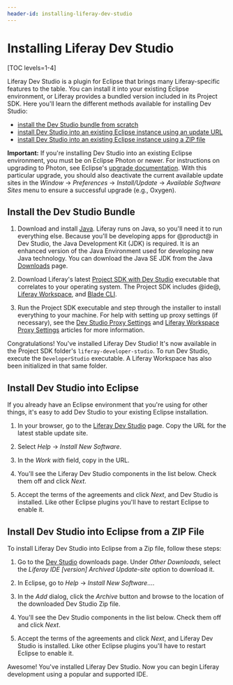 ```yaml
---
header-id: installing-liferay-dev-studio
---
```


# Installing Liferay Dev Studio

[TOC levels=1-4]

Liferay Dev Studio is a plugin for Eclipse that brings many Liferay-specific
features to the table. You can install it into your existing Eclipse
environment, or Liferay provides a bundled version included in its Project SDK.
Here you'll learn the different methods available for installing Dev Studio:

- [install the Dev Studio bundle from scratch](#install-the-liferay-ide-bundle)
- [install Dev Studio into an existing Eclipse instance using an update URL](#install-liferay-ide-into-eclipse)
- [install Dev Studio into an existing Eclipse instance using a ZIP file](#install-liferay-ide-into-eclipse-from-a-zip-file)

**Important:** If you're installing Dev Studio into an existing Eclipse
environment, you must be on Eclipse Photon or newer. For instructions on
upgrading to Photon, see Eclipse's
[upgrade documentation](https://wiki.eclipse.org/FAQ_How_do_I_upgrade_Eclipse_IDE%3F#Upgrading_existing_Eclipse_IDE_and_Installed_Features_to_newer_release).
With this particular upgrade, you should also deactivate the current available
update sites in the *Window* &rarr; *Preferences* &rarr; *Install/Update* &rarr;
*Available Software Sites* menu to ensure a successful upgrade (e.g., Oxygen).

## Install the Dev Studio Bundle

1.  Download and install [Java](http://java.oracle.com). Liferay runs on Java,
    so you'll need it to run everything else. Because you'll be developing apps
    for @product@ in Dev Studio, the Java Development Kit (JDK) is required. It
    is an enhanced version of the Java Environment used for developing new Java
    technology. You can download the Java SE JDK from the Java
    [Downloads](http://www.oracle.com/technetwork/java/javase/downloads/index.html)
    page. 

2.  Download Liferay's latest
    [Project SDK with Dev Studio](https://sourceforge.net/projects/lportal/files/Liferay%20IDE/)
    executable that correlates to your operating system. The Project SDK
    includes @ide@,
    [Liferay Workspace](/docs/7-2/reference/-/knowledge_base/reference/liferay-workspace),
    and [Blade CLI](/docs/7-2/reference/-/knowledge_base/reference/blade-cli).

3.  Run the Project SDK executable and step through the installer to install
    everything to your machine. For help with setting up proxy settings (if
    necessary), see the
    [Dev Studio Proxy Settings](/docs/7-2/reference/-/knowledge_base/reference/setting-proxy-requirements-for-liferay-ide)
    and
    [Liferay Workspace Proxy Settings](/docs/7-2/reference/-/knowledge_base/reference/setting-proxy-requirements-for-liferay-workspace)
    articles for more information.

Congratulations! You've installed Liferay Dev Studio! It's now available in the
Project SDK folder's `liferay-developer-studio`. To run Dev Studio, execute the
`DeveloperStudio` executable. A Liferay Workspace has also been initialized in
that same folder.

## Install Dev Studio into Eclipse

If you already have an Eclipse environment that you're using for other
things, it's easy to add Dev Studio to your existing Eclipse installation. 

1.  In your browser, go to the
    [Liferay Dev Studio](https://community.liferay.com/en_GB/project/-/asset_publisher/TyF2HQPLV1b5/content/ide-installation-instructions)
    page. Copy the URL for the latest stable update site. 

2.  Select *Help* &rarr; *Install New Software*. 

3.  In the *Work with* field, copy in the URL.

4.  You'll see the Liferay Dev Studio components in the list below. Check them
    off and click *Next*. 

5.  Accept the terms of the agreements and click *Next*, and Dev Studio is
    installed. Like other Eclipse plugins you'll have to restart Eclipse to
    enable it. 

## Install Dev Studio into Eclipse from a ZIP File

To install Liferay Dev Studio into Eclipse from a Zip file, follow these steps: 

1.  Go to the
    [Dev Studio](https://community.liferay.com/en_GB/project/-/asset_publisher/TyF2HQPLV1b5/content/ide-installation-instructions)
    downloads page. Under *Other Downloads*, select the *Liferay IDE [version]
    Archived Update-site* option to download it.

2.  In Eclipse, go to *Help* &rarr; *Install New Software...*. 

3.  In the *Add* dialog, click the *Archive* button and browse to the location
    of the downloaded Dev Studio Zip file.

4.  You'll see the Dev Studio components in the list below. Check them off and
    click *Next*. 

5.  Accept the terms of the agreements and click *Next*, and Liferay Dev Studio
    is installed. Like other Eclipse plugins you'll have to restart Eclipse to
    enable it.

Awesome! You've installed Liferay Dev Studio. Now you can begin Liferay
development using a popular and supported IDE.
